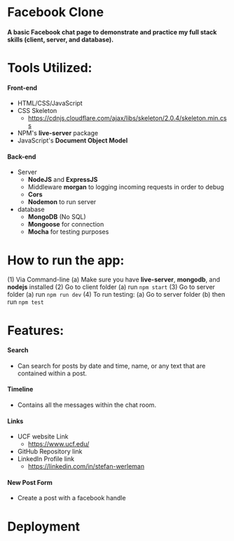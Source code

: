 # Facebook Clone
#### A basic Facebook chat  page to demonstrate and practice my full stack skills (client, server, and database).

# Tools Utilized:
#### Front-end
* HTML/CSS/JavaScript
* CSS Skeleton
   * https://cdnjs.cloudflare.com/ajax/libs/skeleton/2.0.4/skeleton.min.css
* NPM's **live-server** package
* JavaScript's **Document Object Model**

#### Back-end
* Server
   * **NodeJS** and **ExpressJS**
   * Middleware **morgan** to logging incoming requests in order to debug
   * **Cors**
   * **Nodemon** to run server
* database
   * **MongoDB** (No SQL)
   * **Mongoose** for connection
   * **Mocha** for testing purposes

# How to run the app:
(1) Via Command-line
   (a) Make sure you have **live-server**, **mongodb**, and **nodejs** installed
(2) Go to client folder
   (a) run `npm start`
(3) Go to server folder
   (a) run `npm run dev`
(4) To run testing:
   (a) Go to server folder
   (b) then run `npm test`
   
# Features:
#### Search
* Can search for posts by date and time, name, or any text that are contained within a post.

#### Timeline
* Contains all the messages within the chat room.

#### Links
* UCF website Link
   * https://www.ucf.edu/
* GitHub Repository link
* LinkedIn Profile link
   * https://linkedin.com/in/stefan-werleman

#### New Post Form
* Create a post with a facebook handle

# Deployment
